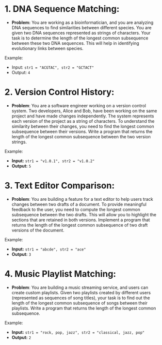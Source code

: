 # 1. DNA Sequence Matching:
- **Problem:** You are working as a bioinformatician, and you are analyzing DNA sequences to find similarities between different species. You are given two DNA sequences represented as strings of characters. Your task is to determine the length of the longest common subsequence between these two DNA sequences. This will help in identifying evolutionary links between species.

Example: <br>

- Input: `str1 = "ACGTAC", str2 = "GCTACT"`
- Output: `4`

# 2. Version Control History:
- **Problem**: You are a software engineer working on a version control system. Two developers, Alice and Bob, have been working on the same project and have made changes independently. The system represents each version of the project as a string of characters. To understand the similarity between their changes, you need to find the longest common subsequence between their versions. Write a program that returns the length of the longest common subsequence between the two version strings.

Example: <br>

- **Input:** `str1 = "v1.0.1", str2 = "v1.0.2"`
- **Output:** `5`

# 3. Text Editor Comparison:
- **Problem**: You are building a feature for a text editor to help users track changes between two drafts of a document. To provide meaningful feedback to the user, you need to compute the longest common subsequence between the two drafts. This will allow you to highlight the sections that are retained in both versions. Implement a program that returns the length of the longest common subsequence of two draft versions of the document.

Example: <br>

- **Input:** `str1 = "abcde", str2 = "ace"`
- **Output:** `3`

# 4. Music Playlist Matching:
- **Problem**: You are building a music streaming service, and users can create custom playlists. Given two playlists created by different users (represented as sequences of song titles), your task is to find out the length of the longest common subsequence of songs between their playlists. Write a program that returns the length of the longest common subsequence.

Example: <br>

- **Input:** `str1 = "rock, pop, jazz", str2 = "classical, jazz, pop"`
- **Output:** `2`
